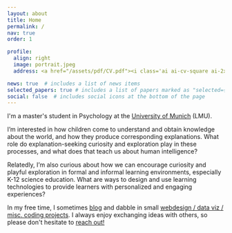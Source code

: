 ```yaml
---
layout: about
title: Home
permalink: /
nav: true
order: 1

profile:
  align: right
  image: portrait.jpeg
  address: <a href="/assets/pdf/CV.pdf"><i class='ai ai-cv-square ai-2x'></i></a> <a href="mailto:adaniabutto@gmail.com"><i class='fas fa-envelope fa-2x'></i></a> <a href="https://github.com/adaniabutto"><i class='fab fa-github fa-2x'></i></a><br><br>adaniabutto[at]gmail[dot]com

news: true  # includes a list of news items
selected_papers: true # includes a list of papers marked as "selected={true}"
social: false  # includes social icons at the bottom of the page
---
```

I'm a master's student in Psychology at the <a href="https://www.lmu.de/en/about-lmu/index.html">University of Munich</a> (LMU).

I’m interested in how children come to understand and obtain knowledge about the world, and how they produce corresponding explanations. What role do explanation-seeking curiosity and exploration play in these processes, and what does that teach us about human intelligence?

Relatedly, I’m also curious about how we can encourage curiosity and playful exploration in formal and informal learning environments, especially K-12 science education. What are ways to design and use learning technologies to provide learners with personalized and engaging experiences?

In my free time, I sometimes <a href="/writings/">blog</a> and dabble in small <a href="https://github.com/adaniabutto">webdesign / data viz / misc. coding projects</a>. I always enjoy exchanging ideas with others, so please don't hesitate to <a href="mailto:adaniabutto@gmail.com">reach out!</a><br><br>